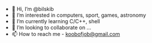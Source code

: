 - 👋 Hi, I’m @bilskib
- 👀 I’m interested in computers, sport, games, astronomy
- 🌱 I’m currently learning C/C++, shell
- 💞️ I’m looking to collaborate on ...
- 📫 How to reach me - koobofjob@gmail.com

<!---
bilskib/bilskib is a ✨ special ✨ repository because its `README.md` (this file) appears on your GitHub profile.
You can click the Preview link to take a look at your changes.
--->

